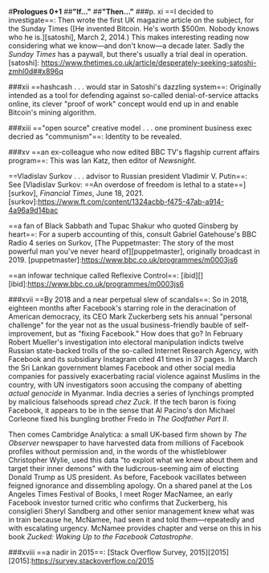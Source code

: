 #**Prologues 0+1**
##**"If..."**
##**"Then..."**
###p. xi
==I decided to investigate==:
Then wrote the first UK magazine article on the subject, for the Sunday Times ([He invented
Bitcoin. He's worth $500m. Nobody knows who he is.][satoshi], March 2, 2014.) This
makes interesting reading now considering what we know—and don't
know—a decade later. Sadly the *Sunday Times* has a paywall, but
there's usually a trial deal in operation.
[satoshi]: https://www.thetimes.co.uk/article/desperately-seeking-satoshi-zmhl0d##x896q

###xii
==hashcash . . . would star in Satoshi's dazzling system==:
Originally intended as a tool for defending against so-called
denial-of-service attacks online, its clever "proof of work" concept
would end up in and enable Bitcoin's mining algorithm.

###xiii
=="open source" creative model . . . one prominent business exec
decried as "communism"==:
Identity to be revealed.

###xv
==an ex-colleague who now edited BBC TV's flagship current affairs
program==:
This was Ian Katz, then editor of *Newsnight*.

==Vladislav Surkov . . . advisor to Russian president Vladimir V.
Putin==:
See [Vladislav Surkov: ==An overdose of freedom is lethal to a
state==][surkov], *Financial Times*, June 18, 2021.
[surkov]:https://www.ft.com/content/1324acbb-f475-47ab-a914-4a96a9d14bac

==a fan of Black Sabbath and Tupac Shakur who quoted Ginsberg by
heart==:
For a superb accounting of this, consult Gabriel Gatehouse's BBC
Radio 4 series on Surkov, [The Puppetmaster: The story of the most
powerful man you've never heard of][puppetmaster], originally broadcast in 2019.
[puppetmaster]:https://www.bbc.co.uk/programmes/m0003js6

==an infowar technique called Reflexive Control==:
[ibid][]
[ibid]:https://www.bbc.co.uk/programmes/m0003js6

###xvii
==By 2018 and a near perpetual slew of scandals==:
So in 2018, eighteen months after Facebook's starring role in the deracination of
American democracy, its CEO Mark Zuckerberg sets his annual "personal
challenge" for the year not as the usual business-friendly bauble of
self-improvement, but as "fixing Facebook." How does that go? In
February Robert Mueller's investigation into electoral manipulation
indicts twelve Russian state-backed trolls of the so-called Internet
Research Agency, with Facebook and its subsidiary Instagram cited 41
times in 37 pages. In March the Sri Lankan government blames Facebook
and other social media companies for passively exacerbating racial
violence against Muslims in the country, with UN investigators soon
accusing the company of abetting *actual* *genocide* in Myanmar. India
decries a series of lynchings prompted by malicious falsehoods spread
*chez Zuck*. If the tech baron is fixing Facebook, it appears to be in
the sense that Al Pacino's don Michael Corleone fixed his bungling
brother Fredo in *The Godfather Part II*.

Then comes Cambridge Analytica: a small UK-based firm shown by *The
Observer* newspaper to have harvested data from millions of Facebook
profiles without permission and, in the words of the whistleblower
Christopher Wylie, used this data "to exploit what we knew about them
and target their inner demons" with the ludicrous-seeming aim of
electing Donald Trump as US president. As before, Facebook vacillates
between feigned ignorance and dissembling apology. On a shared panel at
the Los Angeles Times Festival of Books, I meet Roger MacNamee, an early
Facebook investor turned critic who confirms that Zuckerberg, his
consiglieri Sheryl Sandberg and other senior management knew what was in
train because he, McNamee, had seen it and told them—repeatedly and
with escalating urgency. McNamee provides chapter and verse on this in
his book *Zucked: Waking Up to the Facebook Catastrophe*.

###xviii
==a nadir in 2015==:
[Stack Overflow Survey, 2015][2015]
[2015]:https://survey.stackoverflow.co/2015
